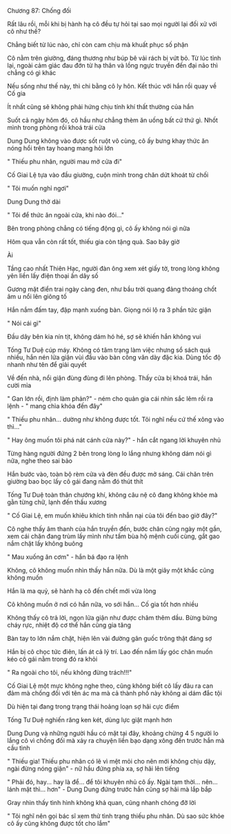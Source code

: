 




Chương 87: Chống đối

Rất lâu rồi, mỗi khi bị hành hạ cô đều tự hỏi tại sao mọi người lại đối xử với cô như thế?

Chẳng biết từ lúc nào, chỉ còn cam chịu mà khuất phục số phận

Cô nằm trên giường, đáng thương như búp bê vải rách bị vứt bỏ. Từ lúc tỉnh lại, ngoài cảm giác đau đớn từ hạ thân và lồng ngực truyền đến đại não thì chẳng có gì khác

Nếu sống như thế này, thì chi bằng cô ly hôn. Kết thúc với hắn rồi quay về Cố gia

Ít nhất cũng sẽ không phải hứng chịu tính khí thất thường của hắn

Suốt cả ngày hôm đó, cô hầu như chẳng thèm ăn uống bất cứ thứ gì. Nhốt mình trong phòng rồi khoá trái cửa

Dung Dung không vào được sốt ruột vô cùng, cô ấy bưng khay thức ăn nóng hổi trên tay hoang mang hỏi lớn

" Thiếu phu nhân, người mau mở cửa đi"

Cố Giai Lệ tựa vào đầu giường, cuộn mình trong chăn dứt khoát từ chối

" Tôi muốn nghỉ ngơi"

Dung Dung thở dài

" Tôi để thức ăn ngoài cửa, khi nào đói..."

Bên trong phòng chẳng có tiếng động gì, cô ấy không nói gì nữa

Hôm qua vẫn còn rất tốt, thiếu gia còn tặng quà. Sao bây giờ

Ài



Tầng cao nhất Thiên Hạc, người đàn ông xem xét giấy tờ, trong lòng không yên liền lấy điện thoại ấn dãy số

Gương mặt điển trai ngày càng đen, như bầu trời quang đảng thoáng chốt âm u nổi lên giông tố

Hắn nắm đấm tay, đập mạnh xuống bàn. Giọng nói lộ ra 3 phần tức giận

" Nói cái gì"

Đầu dây bên kia nín tịt, không dám hó hé, sợ sẽ khiến hắn không vui

Tống Tư Duệ cúp máy. Không có tâm trạng làm việc nhưng sổ sách quá nhiều, hắn nén lửa giận vùi đầu vào bàn công văn dày đặc kia. Dùng tốc độ nhanh như tên để giải quyết

Về đến nhà, nổi giận đùng đùng đi lên phòng. Thấy cửa bị khoá trái, hắn cười mỉa

" Gan lớn rồi, định làm phản?" - ném cho quản gia cái nhìn sắc lẽm rồi ra lệnh - " mang chìa khóa đến đây"

" Thiếu phu nhân... dường như không được tốt. Tôi nghĩ nếu cứ thế xông vào thì..."

" Hay ông muốn tôi phá nát cánh cửa này?" - hắn cắt ngang lời khuyên nhủ

Từng hàng người đứng 2 bên trong lòng lo lắng nhưng không dám nói gì nữa, nghe theo sai bảo

Hắn bước vào, toàn bộ rèm cửa và đèn đều được mở sáng. Cái chăn trên giường bao bọc lấy cô gái đang nằm đó thút thít

Tống Tư Duệ toàn thân chướng khí, không câu nệ cô đang không khỏe mà gằn từng chữ, lạnh đến thấu xương

" Cố Giai Lệ, em muốn khiêu khích tính nhẫn nại của tôi đến bao giờ đây?"

Cô nghe thấy âm thanh của hắn truyền đến, bước chân cũng ngày một gần, xem cái chăn đang trùm lấy mình như tấm bùa hộ mệnh cuối cùng, gắt gao nắm chặt lấy không buông

" Mau xuống ăn cơm" - hắn bá đạo ra lệnh

Không, cô không muốn nhìn thấy hắn nữa. Dù là một giây một khắc cũng không muốn

Hắn là ma quỷ, sẽ hành hạ cô đến chết mới vừa lòng

Cô không muốn ở nơi có hắn nữa, vo sới hắn... Cố gia tốt hơn nhiều



Không thấy cô trả lời, ngọn lửa giận như được châm thêm dầu. Bừng bừng cháy rực, nhiệt độ cơ thể hắn cũng gia tăng

Bàn tay to lớn nắm chặt, hiện lên vài đường gân guốc trông thật đáng sợ

Hắn bị cô chọc tức điên, lấn át cả lý trí. Lao đến nắm lấy góc chăn muốn kéo cô gái nằm trong đó ra khỏi

" Ra ngoài cho tôi, nếu không đừng trách!!!"

Cố Giai Lệ một mực không nghe theo, cũng không biết cô lấy đâu ra can đảm mà chống đối với tên ác ma mà cả thành phố này không ai dám đắc tội

Dù hiện tại đang trong trạng thái hoảng loạn sợ hãi cực điểm

Tống Tư Duệ nghiến răng ken két, dùng lực giật mạnh hơn

Dung Dung và những người hầu có mặt tại đây, khoảng chừng 4 5 người lo lắng cô vì chống đối mà xảy ra chuyện liền bạo dạng xông đến trước hắn mà cầu tình

" Thiếu gia! Thiếu phu nhân có lẽ vì mệt mỏi cho nên mới không chịu dậy, ngài đừng nóng giận" - nữ hầu đứng phía xa, sợ hãi lên tiếng

" Phải đó, hay... hay là để... để tôi khuyên nhủ cô ấy. Ngài tạm thời... nên... lánh mặt thì... hơn" - Dung Dung đứng trước hắn cũng sợ hãi mà lắp bắp

Gray nhìn thấy tình hình không khả quan, cũng nhanh chóng đỡ lời

" Tôi nghĩ nên gọi bác sĩ xem thử tình trạng thiếu phu nhân. Dù sao sức khỏe cô ấy cũng không được tốt cho lắm"




